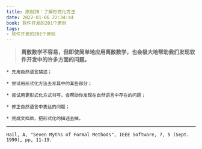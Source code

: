```yaml
---
title: 原则28：了解形式化方法
date: 2022-01-06 22:34:44
book: 软件开发的201个原则
tags:
- 软件开发的201个原则
---
```


> **离散数学不容易，但即使简单地应用离散数学，也会极大地帮助我们发现软件开发中的许多方面的问题。**



    * 先用自然语言描述；
    
    * 尝试用形式化方法去写其中的某些部分；
    
    * 尝试用更形式化方式书写，会帮助你发现在自然语言中存在的问题；
    
    * 修正自然语言中表达的问题；
    
    * 完成文档后，把形式化的描述去掉。

---

`Hail, A, "Seven Myths of Formal Methods", IEEE Software, 7, 5 (Sept. 1990), pp, 11-19.`